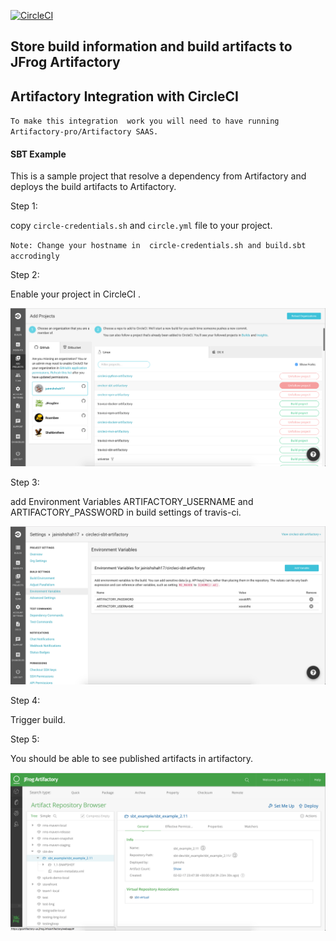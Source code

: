 [![CircleCI](https://circleci.com/gh/jainishshah17/circleci-sbt-artifactory.svg?style=svg)](https://circleci.com/gh/jainishshah17/circleci-sbt-artifactory)

## Store build information and build artifacts to JFrog Artifactory

## Artifactory Integration with CircleCI

`To make this integration  work you will need to have running Artifactory-pro/Artifactory SAAS.`

#### SBT Example
This is a sample project that resolve a dependency from Artifactory and deploys the build artifacts to Artifactory.

Step 1:

copy ```circle-credentials.sh``` and ```circle.yml``` file to your project.

`Note: Change your hostname in  circle-credentials.sh and build.sbt accrodingly` 

Step 2: 

Enable your project in CircleCI .

![screenshot](img/Screen_Shot1.png)

Step 3:

add Environment Variables ARTIFACTORY_USERNAME and ARTIFACTORY_PASSWORD in build settings of travis-ci.

![screenshot](img/Screen_Shot2.png)

Step 4:

Trigger build.

Step 5: 

You should be able to see published artifacts in artifactory.

![screenshot](img/Screen_Shot3.png)

